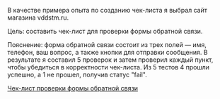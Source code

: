 В качестве примера опыта по созданию чек-листа я выбрал сайт магазина vddstm.ru.

Цель: составить чек-лист для проверки формы обратной связи.

Пояснение: форма обратной связи состоит из трех полей — имя, телефон, ваш вопрос, а также кнопки для отправки сообщения. В результате я составил 5 проверок и затем проверил каждый пункт, чтобы убедиться в корректности чек-листа. Из 5 тестов 4 прошли успешно, а 1 не прошел, получив статус "fail".


<a href="">Чек-лист проверки формы обратной связи</a>
